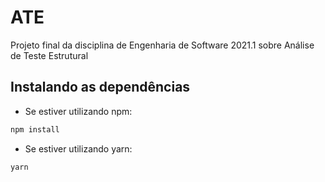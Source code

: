 # ATE
Projeto final da disciplina de Engenharia de Software 2021.1 sobre Análise de Teste Estrutural

## Instalando as dependências
- Se estiver utilizando npm:
```bash
npm install
```
- Se estiver utilizando yarn:

```bash
yarn
```

